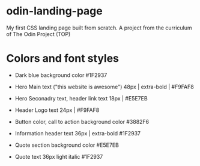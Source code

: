 # odin-landing-page
My first CSS landing page built from scratch. A project from the curriculum of The Odin Project (TOP)

# Colors and font styles
 - Dark blue background color #1F2937
 - Hero Main text ("this website is awesome") 48px | extra-bold | #F9FAF8
 - Hero Seconadry text, header link text 18px | #E5E7EB
 - Header Logo text 24px | #F9FAF8
 
 - Button color, call to action background color #3882F6
 - Information header text 36px | extra-bold #1F2937
 
 - Quote section background color #E5E7EB
 - Quote text 36px light italic #1F2937